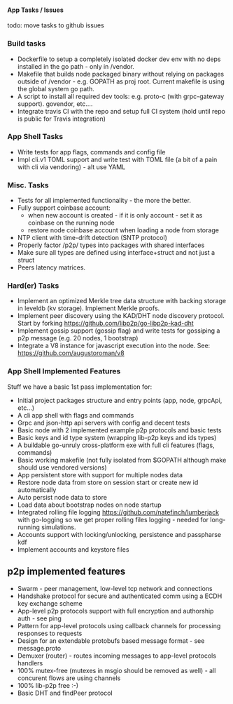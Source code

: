 #### App Tasks / Issues

todo: move tasks to github issues

### Build tasks
- Dockerfile to setup a completely isolated docker dev env with no deps installed in the go path - only in /vendor.
- Makefile that builds node packaged binary without relying on packages outside of /vendor - e.g. GOPATH as proj root.
Current makefile is using the global system go path.
- A script to install all required dev tools: e.g. proto-c (with grpc-gateway support). govendor, etc....
- Integrate travis CI with the repo and setup full CI system (hold until repo is public for Travis integration)

### App Shell Tasks
- Write tests for app flags, commands and config file
- Impl cli.v1 TOML support and write test with TOML file (a bit of a pain with cli via vendoring) - alt use YAML

### Misc. Tasks
- Tests for all implemented functionality - the more the better.
- Fully support coinbase account:
    - when new account is created - if it is only account - set it as coinbase on the running node
    - restore node coinbase account when loading a node from storage
- NTP client with time-drift detection (SNTP protocol)
- Properly 
factor /p2p/ types into packages with shared interfaces
- Make sure all types are defined using interface+struct and not just a struct
- Peers latency matrices. 

### Hard(er) Tasks
- Implement an optimized Merkle tree data structure with backing storage in leveldb (kv storage). Implement Merkle proofs.
- Implement peer discovery using the KAD/DHT node discovery protocol.
Start by forking https://github.com/libp2p/go-libp2p-kad-dht 
- Implement gossip support (gossip flag) and write tests for gossiping a p2p message (e.g. 20 nodes, 1 bootstrap)
- Integrate a V8 instance for javascript execution into the node. See: https://github.com/augustoroman/v8 

### App Shell Implemented Features
Stuff we have a basic 1st pass implementation for:
- Initial project packages structure and entry points (app, node, grpcApi, etc...)
- A cli app shell with flags and commands
- Grpc and json-http api servers with config and decent tests
- Basic node with 2 implemented example p2p protocols and basic tests
- Basic keys and id type system (wrapping lib-p2p keys and ids types)
- A buildable go-unruly cross-platform exe with full cli features (flags, commands)
- Basic working makefile (not fully isolated from $GOPATH although make should use vendored versions)
- App persistent store with support for multiple nodes data
- Restore node data from store on session start or create new id automatically
- Auto persist node data to store
- Load data about bootstrap nodes on node startup
- Integrated rolling file logging https://github.com/natefinch/lumberjack with go-logging so we get proper rolling files logging - needed for long-running simulations.
- Accounts support with locking/unlocking, persistence and passpharse kdf
- Implement accounts and keystore files

## p2p implemented features
- Swarm - peer management, low-level tcp network and connections
- Handshake protocol for secure and authenticated comm using a ECDH key exchange scheme
- App-level p2p protocols support with full encryption and authorship auth - see ping
- Pattern for app-level protocols using callback channels for processing responses to requests
- Design for an extendable protobufs based message format - see message.proto
- Demuxer (router) - routes incoming messages to app-level protocols handlers
- 100% mutex-free (mutexes in msgio should be removed as well) - all concurent flows are using channels
- 100% lib-p2p free :-)
- Basic DHT and findPeer protocol
